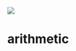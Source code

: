 [![](https://jitpack.io/v/gabrielmarcondino/arithmetic.svg)](https://jitpack.io/#gabrielmarcondino/arithmetic)

# arithmetic
